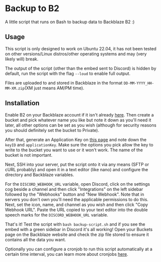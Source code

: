 # Backup to B2
A little script that runs on Bash to backup data to Backblaze B2 :)

## Usage

This script is only designed to work on Ubuntu 22.04, it has not been tested on other versions/Linux distros/other operating systems and may (very likely will) break.

The output of the script (other than the embed sent to Discord) is hidden by default, run the script with the flag ``--loud`` to enable full output.

Files are uploaded to and stored in Backblaze in the format ``DD-MM-YYYY_HH-MM-XM.zip``(XM just means AM/PM time).

## Installation

Enable B2 on your Backblaze account if it isn't already [here](https://secure.backblaze.com/account_settings.htm). Then create a bucket and pick whatever name you like but note it down as you'll need it later, all other options can be set as you wish (although for security reasons you should definitely set the bucket to Private).

After that, generate an Application Key on [this page](https://secure.backblaze.com/app_keys.htm) and note down the ``keyID`` and ``applicationKey``. Make sure the options you pick allow the key to write to the bucket you want to use or it won't work. The name of the bucket is not important.

Next, SSH into your server, put the script onto it via any means (SFTP or cURL probably) and open it in a text editor (like nano) and configure the directory and Backblaze variables.

For the ``DISCORD_WEBHOOK_URL`` variable, open Discord, click on the settings cog beside a channel and then click "Integrations" on the left sidebar followed by the "Webhooks" button and "New Webhook". Note that in servers you don't own you'll need the applicable permissions to do this. Next, set the icon, name, and channel as you wish and then click "Copy Webhook URL". Paste the URL copied to your text editor into the double speech marks for the ``DISCORD_WEBHOOK_URL`` variable.

That's it! Test the script with ``bash backup-script.sh`` and if you see the embed with a green sidebar in Discord it's all working! Open your Buckets page on the Backblaze website and check the zip file stored to ensure it contains all the data you want.

Optionally you can configure a cronjob to run this script automatically at a certain time interval, you can learn more about cronjobs [here](https://www.digitalocean.com/community/tutorial-collections/how-to-use-cron-to-automate-tasks).

